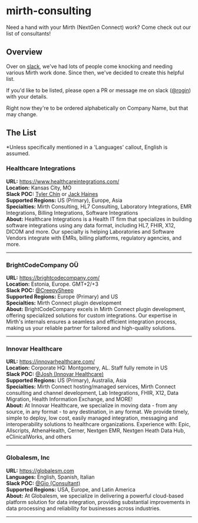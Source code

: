 # mirth-consulting

Need a hand with your Mirth (NextGen Connect) work? Come check out our list of consultants!

## Overview

Over on [slack](https://mirthconnect.slack.com), we've had lots of people come knocking and needing various Mirth work done. Since then, we've decided to create this helpful list.

If you'd like to be listed, please open a PR or message me on slack ([@rogin](https://app.slack.com/client/T02SW0K43/D040BL6S7TJ)) with your details.

Right now they're to be ordered alphabetically on Company Name, but that may change.

## The List

*Unless specifically mentioned in a 'Languages' callout, English is assumed.

### Healthcare Integrations

__URL:__ <https://www.healthcareintegrations.com/><br>
__Location:__ Kansas City, MO<br>
__Slack POC:__ [Tyler Chin](https://mirthconnect.slack.com/team/U052GS4BZ8F) or [Jack Haines](https://mirthconnect.slack.com/team/U44PDV3SM)<br>
__Supported Regions:__ US (Primary), Europe, Asia<br>
__Specialties:__ Mirth Consulting, HL7 Consulting, Laboratory Integrations, EMR Integrations, Billing Integrations, Software Integrations<br>
__About:__ Healthcare Integrations is a Health IT firm that specializes in building software integrations using any data format, including HL7, FHIR, X12, DICOM and more. Our specialty is helping Laboratories and Software Vendors integrate with EMRs, billing platforms, regulatory agencies, and more.

---

### BrightCodeCompany OÜ

__URL:__ <https://brightcodecompany.com/><br>
__Location:__ Estonia, Europe. GMT+2/+3<br>
__Slack POC:__ [@CreepySheep](https://mirthconnect.slack.com/team/U01GEU8RCNS)<br>
__Supported Regions:__ Europe (Primary) and US<br>
__Specialties:__ Mirth Connect plugin development<br>
__About:__ BrightCodeCompany excels in Mirth Connect plugin development, offering specialized solutions for custom integrations. Our expertise in Mirth's internals ensures a seamless and efficient integration process, making us your reliable partner for tailored and high-quality solutions.

---

### Innovar Healthcare

__URL:__ <https://innovarhealthcare.com/><br>
__Location:__ Corporate HQ: Montgomery, AL. Staff fully remote in US<br>
__Slack POC:__ [@Josh (Innovar Healthcare)](https://mirthconnect.slack.com/team/U3LG3LX09)<br>
__Supported Regions:__ US (Primary), Australia, Asia<br>
__Specialties:__ Mirth Connect hosting/managed services, Mirth Connect consulting and channel development, Lab Integrations, FHIR, X12, Data Migration, Health Information Exchange, and MORE!<br>
__About:__ At Innovar Healthcare, we specialize in moving data - from any source, in any format - to any destination, in any format. We provide timely, simple to deploy, low cost, easily managed
integration, messaging and interoperability solutions to healthcare organizations. Experience with: Epic, Allscripts, AthenaHealth, Cerner, Nextgen EMR, Nextgen Heath Data Hub, eClinicalWorks, and others

---

### Globalesm, Inc

__URL:__ <https://globalesm.com><br>
__Languages:__ English, Spanish, Italian<br>
__Slack POC:__ [@Gio (Consultant)](https://mirthconnect.slack.com/team/U0184RRHEJY)<br>
__Supported Regions:__ USA, Europe, and Latin America<br>
__About:__ At Globalesm, we specialize in delivering a powerful cloud-based platform solution for data integration, providing substantial improvements in data processing and reliability for businesses across industries.

---
